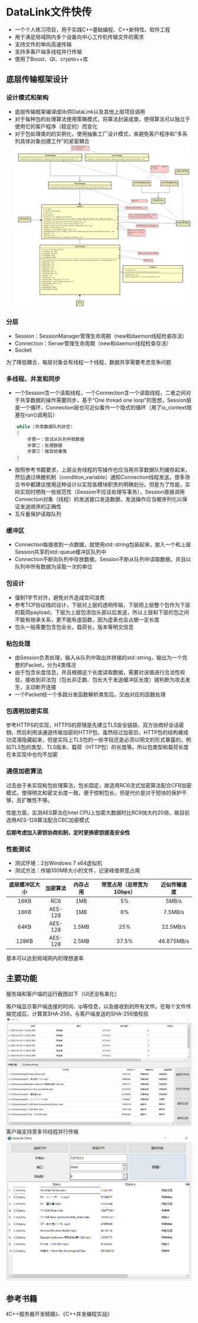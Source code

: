 # DataLink文件快传
- 一个个人练习项目，用于实践C++基础编程、C++新特性、软件工程
- 用于满足局域网内多个设备向中心工作机传输文件的需求
- 支持文件的单向高速传输
- 支持多客户端多线程并行传输
- 使用了Boost、Qt、crypto++库

## 底层传输框架设计
### 设计模式和架构
- 底层传输框架编译成lib供DataLink以及其他上层项目调用
- 对于每种包的处理算法使用策略模式，将算法封装成类，使得算法可以独立于使用它的客户程序（稳定的）而变化
- 对于包处理类的的实例化，使用抽象工厂设计模式，来避免客户程序和“多系列具体对象创建工作”的紧密耦合
![image](服务器类图.png)

### 分层
- Session：SessionManager管理生命周期（new和daemon线程检查存活）
- Connection：Server管理生命周期（new和daemon线程检查存活）
- Socket

为了降低耦合，每层对象会有线程一个线程，数据共享需要考虑竞争问题

### 多线程、并发和同步
- 一个Session含一个读取线程，一个Connection含一个读取线程，二者之间对于共享数据的操作需要同步，基于“One thread one loop”的思想，Session层是一个循环，Connection层也可近似看作一个隐式的循环（用了io_context阻塞在run()调用后）
``` c++
    while (共享数据队列非空)
    {
        步骤一：尝试从队列中取数据
        步骤二：处理数据
        步骤三：做其他事情
    }
```

- 按照参考书籍要求，上层业务线程的写操作也应当用共享数据队列缓存起来，然后通过唤醒机制（condition_variable）通知Connection线程发送，很多场合书中都建议使用这种设计以实现各模块职责的明确划分。但是为了性能，实际实现时牺牲一些规范性（Session不应该处理写事务），Session直接调用Connection对象（线程）的发送接口发送数据，发送操作应当被序列化以保证发送顺序的正确性
- 互斥量保护读取队列

### 缓冲区
- Connection每接收到一点数据，就使用std::string包装起来，放入一个和上层Session共享的std::queue缓冲区队列中
- Connection不断向队列中存放数据，Session不断从队列中读取数据，并且以队列中所有数据为读取一次的单位

### 包设计
- 强制1字节对齐，避免对齐造成空间浪费
- 参考TCP协议栈的设计，下层对上层的透明传输，下层把上层整个包作为下层的载荷payload，下层为上层包添加头部以后发送，所以上层和下层的包之间不能有继承关系，更不能有虚函数，因为虚表也会占据一定长度
- 包头一般需要包含包全长，载荷长，版本等明文信息

### 粘包处理
- 由Session负责处理，输入从队列中取出并拼接的std::string，输出为一个完整的Packet，分为4类情况
- 由于包含长度信息，并且根据这个长度读取数据，需要对该值进行合法性校验，接收到非法包（包长非正数、包长大于发送缓冲区长度）就判断为攻击发生，主动断开连接
- 一个Packet经一个多路分发函数解析类型后，交由对应的函数处理

### 包透明加密实现
参考HTTPS的实现，HTTPS的原理是先建立TLS安全链路，双方协商好会话密钥，然后利用该通道传输加密的HTTP包。虽然经过加密后，HTTP包的结构被成功混淆隐藏起来，但是实际上TLS包的一些字段还是必须以明文的形式暴露的，例如TLS包的类型、TLS版本、载荷（HTTP包）的长度等。所以包类型和载荷长度在本实现中也均不加密

### 通信加密算法
过去由于未实现粘包处理算法，包长固定，故选用RC6流式加密算法配合CFB加密模式，使得明文和密文长度一致，便于控制包长，但是代价是对于短块的保护不够，且扩散性不够。

性能方面，实测AES算法在Intel CPU上加密大数据时比RC6快大约20倍，故目前选用AES-128算法配合CBC加密模式

**后期考虑加入密钥协商机制，定时更换密钥提高安全性**

### 性能测试
- 测试环境：2台Windows 7 x64虚拟机
- 测试方法：传输100MB大小的文件，记录峰值带宽占用

| 底层缓冲区大小 | 加密算法 | 内存占用 | 带宽占用（总带宽为1Gbps） | 近似传输速度 |
| :--------: | :--------: | :--------: | :---------: | :---------: |
| 16KB | RC6 | 1MB | 5% | 5MB/s |
| 16KB | AES-128 | 1MB | 6% | 7.5MB/s |
| 64KB | AES-128 | 1.5MB | 25% | 22.5MB/s |
| 128KB | AES-128 | 2.5MB | 37.5% | 46.875MB/s |
基本可以达到局域网内的理想速率


## 主要功能
服务端和客户端的运行截图如下（UI还没有美化）

客户端显示客户端连接的时间、ip等信息，以及接收到的所有文件。在每个文件传输完成后，计算其SHA-256，与客户端发送的SHA-256值校验
![image](screenshots/DataLink_Server.png)
客户端支持至多10线程并行传输
![image](screenshots/DataLink_Client.png)


## 参考书籍
《C++服务器开发精髓》、《C++并发编程实战》